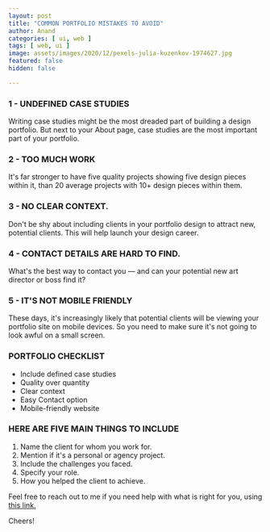 ```yaml
---
layout: post
title: "COMMON PORTFOLIO MISTAKES TO AVOID"
author: Anand
categories: [ ui, web ]
tags: [ web, ui ]
image: assets/images/2020/12/pexels-julia-kuzenkov-1974627.jpg
featured: false
hidden: false

---
```


### 1 - UNDEFINED CASE STUDIES

Writing case studies might be the most dreaded part of building a design portfolio. But next to your About page, case studies are the most important part of your portfolio.

### 2 - TOO MUCH WORK

It's far stronger to have five quality projects showing five design pieces within it, than 20 average projects with 10+ design pieces within them.

### 3 - NO CLEAR CONTEXT.

Don't be shy about including clients in your portfolio design to attract new, potential clients. This will help launch your design career.

### 4 - CONTACT DETAILS ARE HARD TO FIND.

What's the best way to contact you — and can your potential new art director or boss find it?

### 5 - IT'S NOT MOBILE FRIENDLY

These days, it's increasingly likely that potential clients will be viewing your portfolio site on mobile devices. So you need to make sure it's not going to look awful on a small screen.

### PORTFOLIO CHECKLIST

- Include defined case studies
- Quality over quantity
- Clear context
- Easy Contact option
- Mobile-friendly website

### HERE ARE FIVE MAIN THINGS TO INCLUDE

01. Name the client for whom you work for.
02. Mention if it's a personal or agency project.
03. Include the challenges you faced.
04. Specify your role.
05. How you helped the client to achieve.




Feel free to reach out to me if you need help with what is right for you, using <a href="https://www.calendly.com/ahyconsulting/book" target="\_blank">this link.</a>

Cheers!








